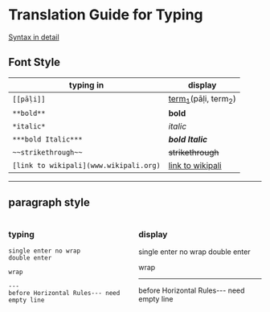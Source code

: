 # Translation Guide for **Typing**
[Syntax in detail](https://www.markdownguide.org/basic-syntax/)
## Font Style

|typing in|display|
|-|-|
|`[[pāḷi]]`|[term<sub>1</sub>]()(pāḷi, term<sub>2</sub>)|
|`**bold**`|**bold**|
|`*italic*`|*italic*|
|`***bold Italic***`|***bold Italic***|
|`~~strikethrough~~`|~~strikethrough~~|
|`[link to wikipali](www.wikipali.org)`|[link to wikipali](www.wikipali.org)|
---
## paragraph style

<div style="display:flex;">

<div style="flex:1;margin-right:1em;">

### **typing**
```
single enter no wrap
double enter 

wrap

---
before Horizontal Rules--- need empty line
```
</div>
<div style="flex:1;">

### **display**

single enter no wrap
double enter 

wrap

---
before Horizontal Rules--- need empty line
</div></div>
